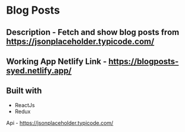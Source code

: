 # Blog Posts

## Description - Fetch and show blog posts from https://jsonplaceholder.typicode.com/

## Working App Netlify Link - https://blogposts-syed.netlify.app/

## Built with 

- ReactJs
- Redux

Api - https://jsonplaceholder.typicode.com/

